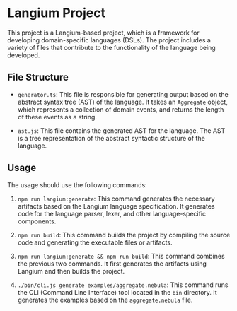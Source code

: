 # Langium Project

This project is a Langium-based project, which is a framework for developing domain-specific languages (DSLs). The project includes a variety of files that contribute to the functionality of the language being developed.

## File Structure

- `generator.ts`: This file is responsible for generating output based on the abstract syntax tree (AST) of the language. It takes an `Aggregate` object, which represents a collection of domain events, and returns the length of these events as a string.

- `ast.js`: This file contains the generated AST for the language. The AST is a tree representation of the abstract syntactic structure of the language.

## Usage

The usage should use the following commands:

1. `npm run langium:generate`: This command generates the necessary artifacts based on the Langium language specification. It generates code for the language parser, lexer, and other language-specific components.

2. `npm run build`: This command builds the project by compiling the source code and generating the executable files or artifacts.

3. `npm run langium:generate && npm run build`: This command combines the previous two commands. It first generates the artifacts using Langium and then builds the project.

4. `./bin/cli.js generate examples/aggregate.nebula`: This command runs the CLI (Command Line Interface) tool located in the `bin` directory. It generates the examples based on the `aggregate.nebula` file.
